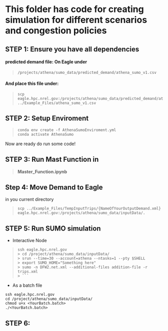 # This folder has code for creating simulation for different scenarios and congestion policies

## STEP 1: Ensure you have all dependencies

####  predicted demand file: On Eagle under
> ```linux  
> /projects/athena/sumo_data/predicted_demand/athena_sumo_v1.csv
> ```

#### And place this file under:
> ```linux  
> scp eagle.hpc.nrel.gov:/projects/athena/sumo_data/predicted_demand/athena_sumo_v1.csv ../Example_Files/athena_sumo_v1.csv
> ```
## STEP 2: Setup Enviroment

> ```git
> conda env create -f AthenaSumoEnviroment.yml 
> conda activate AthenaSumo
> ```

Now are ready do run some code!

## STEP 3: Run Mast Function in  
> **Master_Function.ipynb**

## Step 4: Move Demand to Eagle
in you current directory
> ```linux
> scp ../Example_Files/TempInputTrips/{NameOfYourOutputDemand.xml} eagle.hpc.nrel.gov:/projects/athena/sumo_data/inputData/.
> ```

## STEP 5: Run SUMO simulation

- Interactive Node
> ```linux
> ssh eagle.hpc.nrel.gov
>> cd /project/athena/sumo_data/inputData/
>> srun --time=30 --account=athena --ntasks=1 --pty $SHELL
>> export SUMO_HOME="Something here"
>> sumo -n DFW2.net.xml --additional-files addition-file -r trips.xml 
>> ```

- As a batch file
```linux
ssh eagle.hpc.nrel.gov
cd /project/athena/sumo_data/inputData/
chmod u+x <YourBatch.batch>
./<YourBatch.batch>
```

## STEP 6: 
